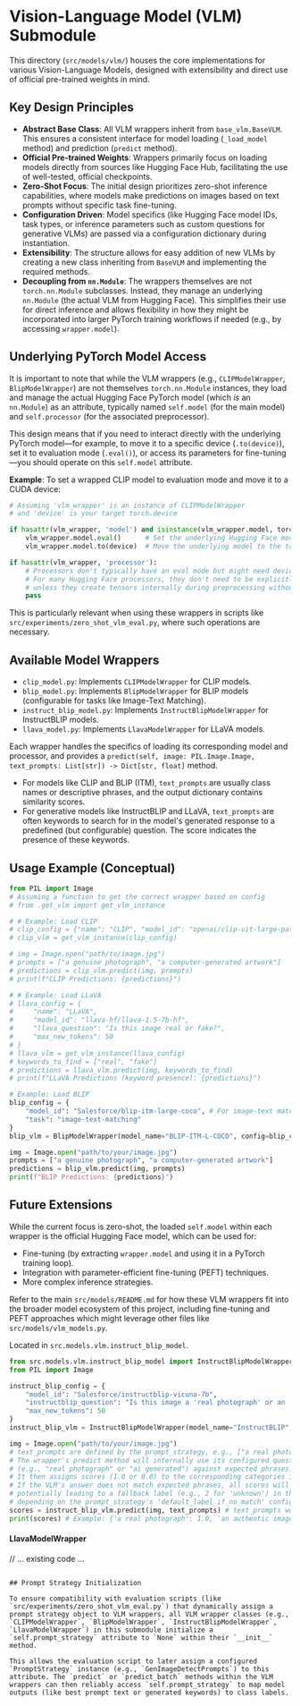 # Vision-Language Model (VLM) Submodule

This directory (`src/models/vlm/`) houses the core implementations for various Vision-Language Models, designed with extensibility and direct use of official pre-trained weights in mind.

## Key Design Principles

- **Abstract Base Class**: All VLM wrappers inherit from `base_vlm.BaseVLM`. This ensures a consistent interface for model loading (`_load_model` method) and prediction (`predict` method).
- **Official Pre-trained Weights**: Wrappers primarily focus on loading models directly from sources like Hugging Face Hub, facilitating the use of well-tested, official checkpoints.
- **Zero-Shot Focus**: The initial design prioritizes zero-shot inference capabilities, where models make predictions on images based on text prompts without specific task fine-tuning.
- **Configuration Driven**: Model specifics (like Hugging Face model IDs, task types, or inference parameters such as custom questions for generative VLMs) are passed via a configuration dictionary during instantiation.
- **Extensibility**: The structure allows for easy addition of new VLMs by creating a new class inheriting from `BaseVLM` and implementing the required methods.
- **Decoupling from `nn.Module`**: The wrappers themselves are not `torch.nn.Module` subclasses. Instead, they manage an underlying `nn.Module` (the actual VLM from Hugging Face). This simplifies their use for direct inference and allows flexibility in how they might be incorporated into larger PyTorch training workflows if needed (e.g., by accessing `wrapper.model`).

## Underlying PyTorch Model Access

It is important to note that while the VLM wrappers (e.g., `CLIPModelWrapper`, `BlipModelWrapper`) are not themselves `torch.nn.Module` instances, they load and manage the actual Hugging Face PyTorch model (which *is* an `nn.Module`) as an attribute, typically named `self.model` (for the main model) and `self.processor` (for the associated preprocessor).

This design means that if you need to interact directly with the underlying PyTorch model—for example, to move it to a specific device (`.to(device)`), set it to evaluation mode (`.eval()`), or access its parameters for fine-tuning—you should operate on this `self.model` attribute.

**Example**: 
To set a wrapped CLIP model to evaluation mode and move it to a CUDA device:
```python
# Assuming 'vlm_wrapper' is an instance of CLIPModelWrapper
# and 'device' is your target torch.device

if hasattr(vlm_wrapper, 'model') and isinstance(vlm_wrapper.model, torch.nn.Module):
    vlm_wrapper.model.eval()      # Set the underlying Hugging Face model to eval mode
    vlm_wrapper.model.to(device)  # Move the underlying model to the target device

if hasattr(vlm_wrapper, 'processor'):
    # Processors don't typically have an eval mode but might need device context for some operations
    # For many Hugging Face processors, they don't need to be explicitly moved to a device 
    # unless they create tensors internally during preprocessing without a device argument.
    pass 
```
This is particularly relevant when using these wrappers in scripts like `src/experiments/zero_shot_vlm_eval.py`, where such operations are necessary.

## Available Model Wrappers

- `clip_model.py`: Implements `CLIPModelWrapper` for CLIP models.
- `blip_model.py`: Implements `BlipModelWrapper` for BLIP models (configurable for tasks like Image-Text Matching).
- `instruct_blip_model.py`: Implements `InstructBlipModelWrapper` for InstructBLIP models.
- `llava_model.py`: Implements `LlavaModelWrapper` for LLaVA models.

Each wrapper handles the specifics of loading its corresponding model and processor, and provides a `predict(self, image: PIL.Image.Image, text_prompts: List[str]) -> Dict[str, float]` method.

- For models like CLIP and BLIP (ITM), `text_prompts` are usually class names or descriptive phrases, and the output dictionary contains similarity scores.
- For generative models like InstructBLIP and LLaVA, `text_prompts` are often keywords to search for in the model's generated response to a predefined (but configurable) question. The score indicates the presence of these keywords.

## Usage Example (Conceptual)

```python
from PIL import Image
# Assuming a function to get the correct wrapper based on config
# from .get_vlm import get_vlm_instance 

# # Example: Load CLIP
# clip_config = {"name": "CLIP", "model_id": "openai/clip-vit-large-patch14"}
# clip_vlm = get_vlm_instance(clip_config)

# img = Image.open("path/to/image.jpg")
# prompts = ["a genuine photograph", "a computer-generated artwork"]
# predictions = clip_vlm.predict(img, prompts)
# print(f"CLIP Predictions: {predictions}")

# # Example: Load LLaVA
# llava_config = {
#     "name": "LLaVA", 
#     "model_id": "llava-hf/llava-1.5-7b-hf",
#     "llava_question": "Is this image real or fake?",
#     "max_new_tokens": 50
# }
# llava_vlm = get_vlm_instance(llava_config)
# keywords_to_find = ["real", "fake"]
# predictions = llava_vlm.predict(img, keywords_to_find)
# print(f"LLaVA Predictions (keyword presence): {predictions}")

# Example: Load BLIP
blip_config = {
    "model_id": "Salesforce/blip-itm-large-coco", # For image-text matching (COCO-trained)
    "task": "image-text-matching"
}
blip_vlm = BlipModelWrapper(model_name="BLIP-ITM-L-COCO", config=blip_config)

img = Image.open("path/to/your/image.jpg")
prompts = ["a genuine photograph", "a computer-generated artwork"]
predictions = blip_vlm.predict(img, prompts)
print(f"BLIP Predictions: {predictions}")
```

## Future Extensions

While the current focus is zero-shot, the loaded `self.model` within each wrapper is the official Hugging Face model, which can be used for:
- Fine-tuning (by extracting `wrapper.model` and using it in a PyTorch training loop).
- Integration with parameter-efficient fine-tuning (PEFT) techniques.
- More complex inference strategies.

Refer to the main `src/models/README.md` for how these VLM wrappers fit into the broader model ecosystem of this project, including fine-tuning and PEFT approaches which might leverage other files like `src/models/vlm_models.py`. 

Located in `src.models.vlm.instruct_blip_model`.
```python
from src.models.vlm.instruct_blip_model import InstructBlipModelWrapper
from PIL import Image

instruct_blip_config = {
    "model_id": "Salesforce/instructblip-vicuna-7b",
    "instructblip_question": "Is this image a 'real photograph' or an 'AI-generated image'? Please answer with only one of these exact phrases.", # Example specific question
    "max_new_tokens": 50
}
instruct_blip_vlm = InstructBlipModelWrapper(model_name="InstructBLIP", config=instruct_blip_config)

img = Image.open("path/to/your/image.jpg")
# text_prompts are defined by the prompt_strategy, e.g., ["a real photograph", "an AI-generated image", ...]
# The wrapper's predict method will internally use its configured question and match the VLM's textual answer 
# (e.g., "real photograph" or "ai generated") against expected phrases.
# It then assigns scores (1.0 or 0.0) to the corresponding categories in text_prompts.
# If the VLM's answer does not match expected phrases, all scores will be 0.0,
# potentially leading to a fallback label (e.g., 2 for 'unknown') in the evaluation script,
# depending on the prompt_strategy's 'default_label_if_no_match' configuration.
scores = instruct_blip_vlm.predict(img, text_prompts) # text_prompts would be supplied by the calling script
print(scores) # Example: {'a real photograph': 1.0, 'an authentic image': 1.0, ..., 'an AI-generated image': 0.0, ...}
```

#### LlavaModelWrapper
// ... existing code ... 
```

## Prompt Strategy Initialization

To ensure compatibility with evaluation scripts (like `src/experiments/zero_shot_vlm_eval.py`) that dynamically assign a prompt strategy object to VLM wrappers, all VLM wrapper classes (e.g., `CLIPModelWrapper`, `BlipModelWrapper`, `InstructBlipModelWrapper`, `LlavaModelWrapper`) in this submodule initialize a `self.prompt_strategy` attribute to `None` within their `__init__` method. 

This allows the evaluation script to later assign a configured `PromptStrategy` instance (e.g., `GenImageDetectPrompts`) to this attribute. The `predict` or `predict_batch` methods within the VLM wrappers can then reliably access `self.prompt_strategy` to map model outputs (like best prompt text or generated keywords) to class labels.